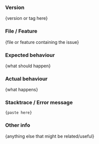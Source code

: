 ### Version

{version or tag here}

### File / Feature

{file or feature containing the issue}

### Expected behaviour

{what should happen}

### Actual behaviour

{what happens}

### Stacktrace / Error message

    {paste here}

### Other info

{anything else that might be related/useful}
 

